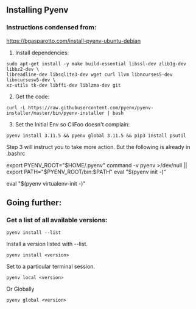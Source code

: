 ## Installing Pyenv

### Instructions condensed from: 
https://bgasparotto.com/install-pyenv-ubuntu-debian

1. Install dependencies:
```
sudo apt-get install -y make build-essential libssl-dev zlib1g-dev libbz2-dev \
libreadline-dev libsqlite3-dev wget curl llvm libncurses5-dev libncursesw5-dev \
xz-utils tk-dev libffi-dev liblzma-dev git
```

2. Get the code:
```
curl -L https://raw.githubusercontent.com/pyenv/pyenv-installer/master/bin/pyenv-installer | bash
```

3. Set the Initial Env so CliFoo doesn't complain: 
```
pyenv install 3.11.5 && pyenv global 3.11.5 && pip3 install psutil
```



Step 3 will instruct you to take more action. But the following is already in .bashrc


export PYENV_ROOT="$HOME/.pyenv"
command -v pyenv >/dev/null || export PATH="$PYENV_ROOT/bin:$PATH"
eval "$(pyenv init -)"

eval "$(pyenv virtualenv-init -)"


## Going further: 
### Get a list of all available versions: 
```
pyenv install --list
```

Install a version listed with --list.
```
pyenv install <version>
```

Set to a particular terminal session. 
```
pyenv local <version> 

```

Or Globally 
```
pyenv global <version>
```

